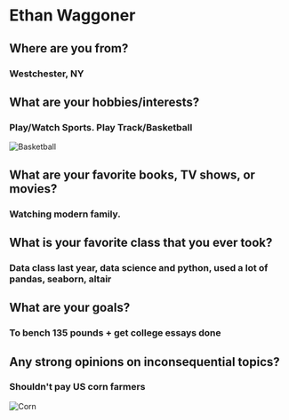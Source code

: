 # Ethan Waggoner
## Where are you from? 
### Westchester, NY
## What are your hobbies/interests?
### Play/Watch Sports. Play Track/Basketball
![Basketball](https://cdn.nba.com/manage/2021/07/franceusa8.jpg "Basketball")
## What are your favorite books, TV shows, or movies?
### Watching modern family. 
## What is your favorite class that you ever took?
### Data class last year, data science and python, used a lot of pandas, seaborn, altair
## What are your goals?
### To bench 135 pounds + get college essays done 
## Any strong opinions on inconsequential topics?
### Shouldn't pay US corn farmers 
![Corn](https://cdn.britannica.com/36/167236-050-BF90337E/Ears-corn.jpg "Corn")

